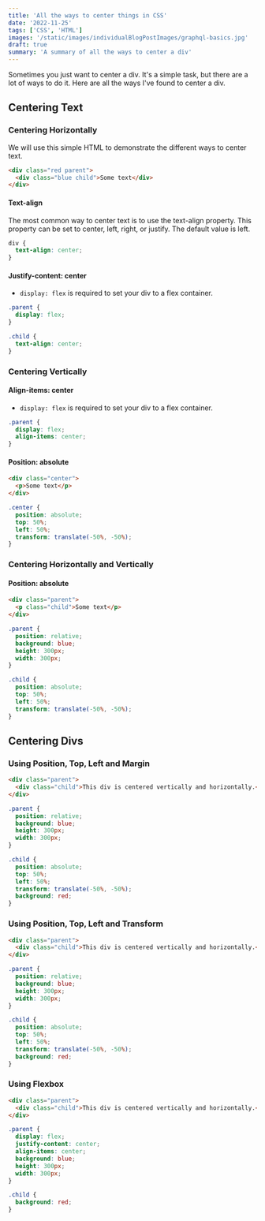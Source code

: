 ```yaml
---
title: 'All the ways to center things in CSS'
date: '2022-11-25'
tags: ['CSS', 'HTML']
images: '/static/images/individualBlogPostImages/graphql-basics.jpg'
draft: true
summary: 'A summary of all the ways to center a div'
---
```


Sometimes you just want to center a div. It's a simple task, but there are a lot of ways to do it. Here are all the ways I've found to center a div.

## Centering Text

### Centering Horizontally

We will use this simple HTML to demonstrate the different ways to center text.

```html
<div class="red parent">
  <div class="blue child">Some text</div>
</div>
```

#### Text-align

The most common way to center text is to use the text-align property. This property can be set to center, left, right, or justify. The default value is left.

```css
div {
  text-align: center;
}
```

#### Justify-content: center

- `display: flex` is required to set your div to a flex container.

```css
.parent {
  display: flex;
}

.child {
  text-align: center;
}
```

### Centering Vertically

#### Align-items: center

- `display: flex` is required to set your div to a flex container.

```css
.parent {
  display: flex;
  align-items: center;
}
```

#### Position: absolute

```html
<div class="center">
  <p>Some text</p>
</div>
```

```css
.center {
  position: absolute;
  top: 50%;
  left: 50%;
  transform: translate(-50%, -50%);
}
```

### Centering Horizontally and Vertically

#### Position: absolute

```html
<div class="parent">
  <p class="child">Some text</p>
</div>
```

```css
.parent {
  position: relative;
  background: blue;
  height: 300px;
  width: 300px;
}

.child {
  position: absolute;
  top: 50%;
  left: 50%;
  transform: translate(-50%, -50%);
}
```

## Centering Divs

### Using Position, Top, Left and Margin

```html
<div class="parent">
  <div class="child">This div is centered vertically and horizontally.</div>
</div>
```

```css
.parent {
  position: relative;
  background: blue;
  height: 300px;
  width: 300px;
}

.child {
  position: absolute;
  top: 50%;
  left: 50%;
  transform: translate(-50%, -50%);
  background: red;
}
```

### Using Position, Top, Left and Transform

```html
<div class="parent">
  <div class="child">This div is centered vertically and horizontally.</div>
</div>
```

```css
.parent {
  position: relative;
  background: blue;
  height: 300px;
  width: 300px;
}

.child {
  position: absolute;
  top: 50%;
  left: 50%;
  transform: translate(-50%, -50%);
  background: red;
}
```

### Using Flexbox

```html
<div class="parent">
  <div class="child">This div is centered vertically and horizontally.</div>
</div>
```

```css
.parent {
  display: flex;
  justify-content: center;
  align-items: center;
  background: blue;
  height: 300px;
  width: 300px;
}

.child {
  background: red;
}
```
